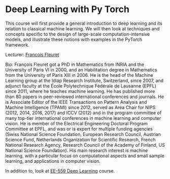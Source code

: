 # Deep Learning with Py Torch

This course will first provide a general introduction to deep learning and its relation to classical machine learning. We will then look at techniques and concepts specific to the design of large-scale computation-intensive models, and illustrate these notions with examples in the PyTorch framework.

Lecturer: [Francois Fleuret](http://www.idiap.ch/~fleuret/index.html)

Bio: François Fleuret got a PhD in Mathematics from INRIA and the University of Paris VI in 2000, and an Habilitation degree in Mathematics from the University of Paris XIII in 2006. He is the head of the Machine Learning group at the Idiap Research Institute, Switzerland, since 2007, and adjunct faculty at the École Polytechnique Fédérale de Lausanne (EPFL) since 2011, where he teaches machine learning. He has published more than 80 papers in peer-reviewed international conferences and journals. He is Associate Editor of the IEEE Transactions on Pattern Analysis and Machine Intelligence (TPAMI) since 2012, served as Area Chair for NIPS (2012, 2014, 2016, 2017) and ICCV (2012) and in the program committee of many top-tier international conferences in machine learning and computer vision. He is member of the Electrical Engineering Doctoral Program Committee at EPFL, and was or is expert for multiple funding agencies (Swiss National Science Foundation, European Research Council, Austrian Science Fund, Netherlands Organization for Scientific Research, French National Research Agency, Research Council of the Academy of Finland, US National Science Foundation). His main research interest is machine learning, with a particular focus on computational aspects and small sample learning, and applications in computer vision.

In addition to, look at [EE-559 Deep Learning](https://documents.epfl.ch/users/f/fl/fleuret/www/dlc/) course.

